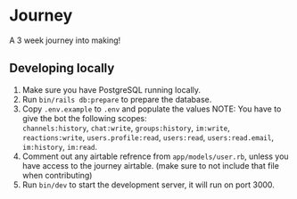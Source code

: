 # Journey
A 3 week journey into making!

## Developing locally
1. Make sure you have PostgreSQL running locally.
2. Run `bin/rails db:prepare` to prepare the database.
3. Copy `.env.example` to `.env` and populate the values
NOTE: You have to give the bot the following scopes: \
`channels:history`, `chat:write`, `groups:history`, `im:write`, `reactions:write`, `users.profile:read`, `users:read`, `users:read.email`, `im:history`, `im:read`.
4. Comment out any airtable refrence from `app/models/user.rb`, unless you have access to the journey airtable. (make sure to not include that file when contributing)
5. Run `bin/dev` to start the development server, it will run on port 3000.
